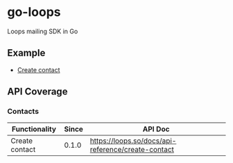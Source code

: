 # go-loops

Loops mailing SDK in Go

## Example
- [Create contact](examples/create_contact.go)

## API Coverage

### Contacts

| Functionality  | Since | API Doc                                            |
| -------------- | ----- | -------------------------------------------------- |
| Create contact | 0.1.0 | https://loops.so/docs/api-reference/create-contact |
